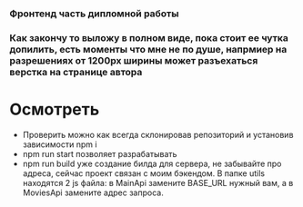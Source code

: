 ### Фронтенд часть дипломной работы  

### Как закончу то выложу в полном виде, пока стоит ее чутка допилить, есть моменты что мне не по душе, напрмиер на разрешениях от 1200px ширины может разъехаться верстка на странице автора  

# Осмотреть
- Проверить можно как всегда склонировав репозиторий и установив зависимости npm i  
- npm run start позволяет разрабатывать
- npm run build уже создание билда для сервера, не забывайте про адреса, сейчас проект связан с моим бэкендом. В папке utils находятся 2 js файла: в MainApi замените BASE_URL нужный вам, а в MoviesApi замените адрес запроса.
